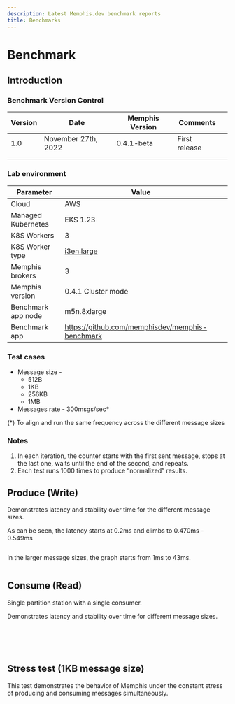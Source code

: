 ```yaml
---
description: Latest Memphis.dev benchmark reports
title: Benchmarks
---
```


# Benchmark

## Introduction

### Benchmark Version Control

<table><thead><tr><th>Version</th><th>Date</th><th>Memphis Version</th><th>Comments</th><th data-hidden></th></tr></thead><tbody><tr><td>1.0</td><td>November 27th, 2022</td><td>0.4.1-beta</td><td>First release</td><td></td></tr><tr><td></td><td></td><td></td><td></td><td></td></tr><tr><td></td><td></td><td></td><td></td><td></td></tr></tbody></table>

### Lab environment

<table><thead><tr><th>Parameter</th><th>Value</th><th data-hidden></th></tr></thead><tbody><tr><td>Cloud</td><td>AWS</td><td></td></tr><tr><td>Managed Kubernetes</td><td>EKS 1.23</td><td></td></tr><tr><td>K8S Workers</td><td>3</td><td></td></tr><tr><td>K8S Worker type</td><td><a href="https://aws.amazon.com/ec2/instance-types/">i3en.large</a></td><td></td></tr><tr><td>Memphis brokers</td><td>3</td><td></td></tr><tr><td>Memphis version</td><td>0.4.1 Cluster mode</td><td></td></tr><tr><td>Benchmark app node</td><td>m5n.8xlarge</td><td></td></tr><tr><td>Benchmark app</td><td><a href="https://github.com/memphisdev/memphis-benchmark">https://github.com/memphisdev/memphis-benchmark</a></td><td></td></tr></tbody></table>

### Test cases

* Message size -
  * 512B
  * 1KB
  * 256KB
  * 1MB
* Messages rate - 300msgs/sec\*

(\*) To align and run the same frequency across the different message sizes

### Notes

1. In each iteration, the counter starts with the first sent message, stops at the last one, waits until the end of the second, and repeats.
2. Each test runs 1000 times to produce “normalized” results.

## Produce (Write)

Demonstrates latency and stability over time for the different message sizes.

As can be seen, the latency starts at 0.2ms and climbs to 0.470ms - 0.549ms

<figure><img src="https://lh3.googleusercontent.com/UQW9GKGH3OCay7-zrXkKbrw9WBMOvPSJkFsZSj8h_JK2A2cxdP2I9WjRm4_uhNYkJXzRPgf5VtPQX3mtKJ4_sVxFbo3FHihG1DI1l9hkDev7yhQ6mxTtoW_1nulxtFJAlcy_VRb0p4-pLnBsEKYz2fYc4eEbmPhufU3-yJT8UJHgyeucdP-ZNw6asUgmqIko=s2048" alt=""><figcaption></figcaption></figure>

In the larger message sizes, the graph starts from 1ms to 43ms.

<figure><img src="https://lh4.googleusercontent.com/AN2AcY_fhwIFTH7cKF8TKLQSfbKiG8LtPzP6eTXL8lGbOnuWIkjuQiScGD-U0y6rTby08zkLgsBelduY6lC5_wUZzECU3irHgnZrozXcc7jIUSKOGZjz1BAdCjFZ0EumfpjUamQ0ERHvyF5SBm8-WgpF7ulH_1LZXpYCDfz1kJsD5r_BogGb0p5rpBExHSYZ=s2048" alt=""><figcaption></figcaption></figure>

## Consume (Read)

Single partition station with a single consumer.

Demonstrates latency and stability over time for different message sizes.

<figure><img src="https://lh5.googleusercontent.com/3BTmJPDkxUZ5yamsVY_0NBcmq38XMZfY0riCwecVKsYiRrxTPu-ha0-vS_n7jB-uI0kul5Y1javIv-krRged4lh2haokQbV1L8DfSyR_U4u-fTkJZ_pWSgWpPMHWt2cK8GhdA4puSB-MSMCZnTKS6-qmJuElagoE3daZRbEPW2_844m9xsSYUD6-HTeHQ1MC=s2048" alt=""><figcaption></figcaption></figure>

<figure><img src="https://lh6.googleusercontent.com/qmKhlUfbUe7Eywyp7lcYYZnIihXeTPaGK0fJYjsFsyRAiH5U_0Uc0-Ayl6ByZfG-5FuehPq5GYznisAnPZTaqjFNXOn2JN_82L5yb0xxMWGK5G9yAeQ2GdOQVjZ2vyByuvQtOLt0n7AOIx6Lh3kd5KJ_MCeDNYK7ND0o3p4pBX3Vdpz9AtXVTPuZC56t4bZV=s2048" alt=""><figcaption></figcaption></figure>

<figure><img src="https://lh6.googleusercontent.com/rxtjNGRNRlwEnQM9FrgsVotGQyLZXg0nXsj44y72dkHXtalhf8aLh2rGqupVAtVEAXvXYQXlHVkqV5YXZuy1TCnzRzS-g-DMDr-eeOMPkBBRqpkVbeuMb3CvFdyd2Bupoul5fGL8QFtBqXQBNrKUOlZUKYkSuoj6krCs0TGTj4nbH4M8entvyWDrnljXnTPa=s2048" alt=""><figcaption></figcaption></figure>

<figure><img src="https://lh4.googleusercontent.com/HZVkwhev0OUC-lOB-KR7iBvNxUtHkFF3M2dF_Fbc5lxbpud3WUsX0SLUGXf2TToh8mYPoqoH8vwBSqkPFRE8FVcNDPftt6g8-AX_0Qnp_rrL91zTG6W8EGFTMsYSJOUNq55PcDJQu9U5aBf9z24DuvX6rp5m1iyHiYiBu5hKbJroD_M5RHxB6AfkLiiuNfol=s2048" alt=""><figcaption></figcaption></figure>

<figure><img src="https://lh4.googleusercontent.com/P45AesUOcfO3gWI2Qsa2M4HuyFIk1VuAjqKZij9hEqHqa9xxY-wP_sGu914jStkwU6e6COh40bVC1oU-oJ5z5Be5emVSdrDcnQgyBgMFvfveuXyNtBo-yw1FDeT3aCDAS5_6HTvlGkWi5lav3-h45oKMRaIAKYUhMQWAxB8QE6DPiuxFKAW3087I1aas-E1X=s2048" alt=""><figcaption></figcaption></figure>

## Stress test (1KB message size)

This test demonstrates the behavior of Memphis under the constant stress of producing and consuming messages simultaneously.

<figure><img src="https://lh6.googleusercontent.com/xurwFrTZX67M8Fc17kpIdVFFwyekFIDB7RV4ctFWkAEX_aYHk8WVtpOjXcGPkUBzdBU04Hg-bnOJanF9y4s2wCtz7JgV500XDzgaqvZk5i_MsMsYVhqVzvYnIt0sRZNzHQO11_07oCWnuJ9eA0SH7V6yg7kI_W6_vSkJ-13eBpNp-NWOfEpCxd7jeqEHMf2T=s2048" alt=""><figcaption></figcaption></figure>
